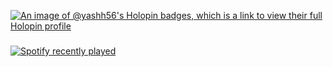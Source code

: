 [![An image of @yashh56's Holopin badges, which is a link to view their full Holopin profile](https://holopin.me/yashh56)](https://holopin.io/@yashh56)

###

<div align="left">
  <a href="https://open.spotify.com/user/316ghna3k4a7lcskyw24yhku6pvu">
    <img src="https://spotify-recently-played-readme.vercel.app/api?user=316ghna3k4a7lcskyw24yhku6pvu&count=3" alt="Spotify recently played"  />
  </a>
</div>
